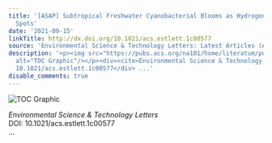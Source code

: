 ```yaml
---
title: '[ASAP] Subtropical Freshwater Cyanobacterial Blooms as Hydrogen Peroxide Hot
  Spots'
date: '2021-09-15'
linkTitle: http://dx.doi.org/10.1021/acs.estlett.1c00577
source: 'Environmental Science & Technology Letters: Latest Articles (ACS Publications)'
description: '<p><img src="https://pubs.acs.org/na101/home/literatum/publisher/achs/journals/content/estlcu/0/estlcu.ahead-of-print/acs.estlett.1c00577/20210915/images/medium/ez1c00577_0006.gif"
  alt="TOC Graphic"/></p><div><cite>Environmental Science & Technology Letters</cite></div><div>DOI:
  10.1021/acs.estlett.1c00577</div> ...'
disable_comments: true
---
```

<p><img src="https://pubs.acs.org/na101/home/literatum/publisher/achs/journals/content/estlcu/0/estlcu.ahead-of-print/acs.estlett.1c00577/20210915/images/medium/ez1c00577_0006.gif" alt="TOC Graphic"/></p><div><cite>Environmental Science & Technology Letters</cite></div><div>DOI: 10.1021/acs.estlett.1c00577</div> ...